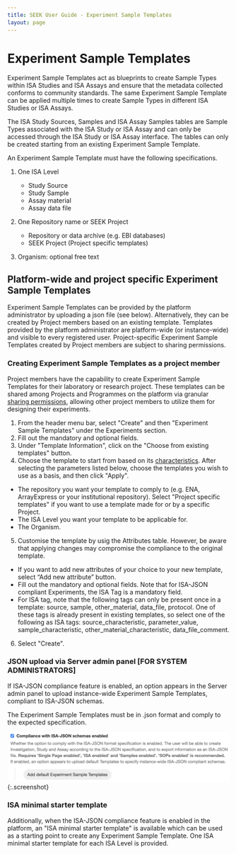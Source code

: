 ```yaml
---
title: SEEK User Guide - Experiment Sample Templates
layout: page
---
```

# Experiment Sample Templates

Experiment Sample Templates act as blueprints to create Sample Types within ISA Studies and ISA Assays and ensure that
the metadata collected conforms to community standards. The same Experiment Sample Template can be applied multiple times to create Sample Types in different ISA Studies or ISA Assays.

The ISA Study Sources, Samples and ISA Assay Samples tables are Sample Types associated with the ISA Study or ISA Assay and can only be accessed through the ISA Study or ISA Assay interface. The tables can only be created starting from an existing Experiment Sample Template.


An Experiment Sample Template must have the following specifications.
1. One ISA Level
   * Study Source
   * Study Sample
   * Assay material
   * Assay data file

2. One Repository name or SEEK Project
   * Repository or data archive (e.g. EBI databases)
   * SEEK Project (Project specific templates)

3. Organism: optional free text


## Platform-wide and project specific Experiment Sample Templates

Experiment Sample Templates can be provided by the platform administrator by uploading a json file (see below). Alternatively, they can be created by Project members based on an existing template. Templates provided by the platform administrator are platform-wide (or instance-wide) and visible to every registered user. Project-specific Experiment Sample Templates created by Project members are subject to sharing permissions.



### Creating Experiment Sample Templates as a project member

Project members have the capability to create Experiment Sample Templates for their laboratory or research project. These templates can be shared among Projects and Programmes on the platform via granular [sharing permissions](general-attributes.html#sharing), allowing other project members to utilize them for designing their experiments.


1. From the header menu bar, select "Create" and then "Experiment Sample Templates" under the Experiments section.
2. Fill out the mandatory and optional fields.
3. Under "Template Information", click on the "Choose from existing templates" button.
4. Choose the template to start from based on its [characteristics](isa-json-compliant-experiment.html#experiment-sample-template-characteristics). After selecting the parameters listed below, choose the templates you wish to use as a basis, and then click "Apply".
* The repository you want your template to comply to (e.g. ENA, ArrayExpress or your institutional repository). Select "Project specific templates" if you want to use a template made for or by a specific Project.
* The ISA Level you want your template to be applicable for.
* The Organism.
5. Customise the template by usig the Attributes table. However, be aware that applying changes may compromise the compliance to the original template.
* If you want to add new attributes of your choice to your new template, select “Add new attribute” button.
* Fill out the mandatory and optional fields. Note that for ISA-JSON compliant Experiments, the ISA Tag is a mandatory field.
* For ISA tag, note that the following tags can only be present once in a template: source, sample, other_material, data_file, protocol. One of these tags is already present in existing templates, so select one of the following as ISA tags: source_characteristic, parameter_value, sample_characteristic, other_material_characteristic, data_file_comment.
6. Select "Create".


### JSON upload via Server admin panel [FOR SYSTEM ADMINISTRATORS]
If ISA-JSON compliance feature is enabled, an option appears in the Server admin panel to upload instance-wide Experiment Sample Templates, compliant to ISA-JSON schemas.

The Experiment Sample Templates must be in .json format and comply to the expected specification.

![experiment view](/images/user-guide/isajson-compliance/serveradmin-expsampletemplate-jsonupload.png){:.screenshot}


### ISA minimal starter template

Additionally, when the ISA-JSON compliance feature is enabled in the platform, an "ISA minimal starter template" is available which can be used as a starting point to create any Experiment Sample Template. One ISA minimal starter template for each ISA Level is provided.

<!--where to find them, specification-->
